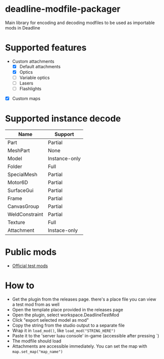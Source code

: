 # deadline-modfile-packager

Main library for encoding and decoding modfiles to be used as importable mods in Deadline

# Supported features

-   Custom attachments
    -   [x] Default attachments
    -   [x] Optics
    -   [ ] Variable optics
    -   [ ] Lasers
    -   [ ] Flashlights
-   [x] Custom maps

# Supported instance decode

| Name           | Support       |
| -------------- | ------------- |
| Part           | Partial       |
| MeshPart       | None          |
| Model          | Instance-only |
| Folder         | Full          |
| SpecialMesh    | Partial       |
| Motor6D        | Partial       |
| SurfaceGui     | Partial       |
| Frame          | Partial       |
| CanvasGroup    | Partial       |
| WeldConstraint | Partial       |
| Texture        | Full          |
| Attachment     | Instace-only  |

# Public mods

-   [Official test mods](https://github.com/blackshibe/deadline-insitux-core-scripts/tree/master/modfile)

# How to

-   Get the plugin from the releases page. there's a place file you can view a test mod from as well
-   Open the template place provided in the releases page
-   Open the plugin, select workspace.DeadlineTestMod
-   Click "export selected model as mod"
-   Copy the string from the studio output to a separate file
-   Wrap it in `load_mod()`, like `load_mod("STRING_HERE")`
-   Paste it to the 'server luau console' in-game (accessible after pressing `)
-   The modfile should load
-   Attachments are accessible immediately. You can set the map with `map.set_map("map_name")`
